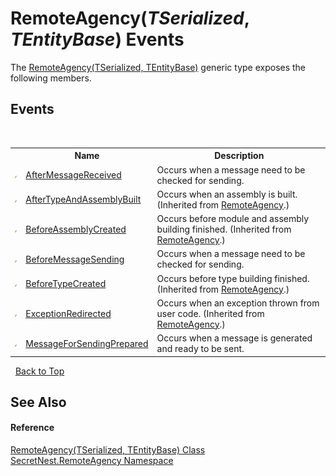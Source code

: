 # RemoteAgency(*TSerialized*, *TEntityBase*) Events
 

The <a href="T_SecretNest_RemoteAgency_RemoteAgency_2">RemoteAgency(TSerialized, TEntityBase)</a> generic type exposes the following members.


## Events
&nbsp;<table><tr><th></th><th>Name</th><th>Description</th></tr><tr><td>![Public event](media/pubevent.gif "Public event")</td><td><a href="E_SecretNest_RemoteAgency_RemoteAgency_2_AfterMessageReceived">AfterMessageReceived</a></td><td>
Occurs when a message need to be checked for sending.</td></tr><tr><td>![Public event](media/pubevent.gif "Public event")</td><td><a href="E_SecretNest_RemoteAgency_RemoteAgency_AfterTypeAndAssemblyBuilt">AfterTypeAndAssemblyBuilt</a></td><td>
Occurs when an assembly is built.
 (Inherited from <a href="T_SecretNest_RemoteAgency_RemoteAgency">RemoteAgency</a>.)</td></tr><tr><td>![Public event](media/pubevent.gif "Public event")</td><td><a href="E_SecretNest_RemoteAgency_RemoteAgency_BeforeAssemblyCreated">BeforeAssemblyCreated</a></td><td>
Occurs before module and assembly building finished.
 (Inherited from <a href="T_SecretNest_RemoteAgency_RemoteAgency">RemoteAgency</a>.)</td></tr><tr><td>![Public event](media/pubevent.gif "Public event")</td><td><a href="E_SecretNest_RemoteAgency_RemoteAgency_2_BeforeMessageSending">BeforeMessageSending</a></td><td>
Occurs when a message need to be checked for sending.</td></tr><tr><td>![Public event](media/pubevent.gif "Public event")</td><td><a href="E_SecretNest_RemoteAgency_RemoteAgency_BeforeTypeCreated">BeforeTypeCreated</a></td><td>
Occurs before type building finished.
 (Inherited from <a href="T_SecretNest_RemoteAgency_RemoteAgency">RemoteAgency</a>.)</td></tr><tr><td>![Public event](media/pubevent.gif "Public event")</td><td><a href="E_SecretNest_RemoteAgency_RemoteAgency_ExceptionRedirected">ExceptionRedirected</a></td><td>
Occurs when an exception thrown from user code.
 (Inherited from <a href="T_SecretNest_RemoteAgency_RemoteAgency">RemoteAgency</a>.)</td></tr><tr><td>![Public event](media/pubevent.gif "Public event")</td><td><a href="E_SecretNest_RemoteAgency_RemoteAgency_2_MessageForSendingPrepared">MessageForSendingPrepared</a></td><td>
Occurs when a message is generated and ready to be sent.</td></tr></table>&nbsp;
<a href="#remoteagency(*tserialized*,-*tentitybase*)-events">Back to Top</a>

## See Also


#### Reference
<a href="T_SecretNest_RemoteAgency_RemoteAgency_2">RemoteAgency(TSerialized, TEntityBase) Class</a><br /><a href="N_SecretNest_RemoteAgency">SecretNest.RemoteAgency Namespace</a><br />